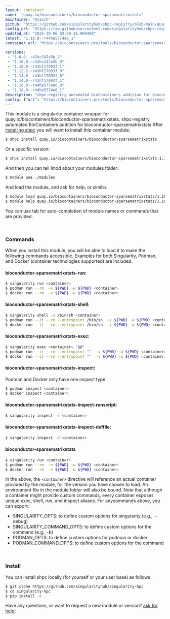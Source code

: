 ```yaml
---
layout: container
name:  "quay.io/biocontainers/bioconductor-sparsematrixstats"
maintainer: "@vsoch"
github: "https://github.com/singularityhub/shpc-registry/blob/main/quay.io/biocontainers/bioconductor-sparsematrixstats/container.yaml"
config_url: "https://raw.githubusercontent.com/singularityhub/shpc-registry/main/quay.io/biocontainers/bioconductor-sparsematrixstats/container.yaml"
updated_at: "2025-10-06 03:38:16.969480"
latest: "1.18.0--r44he5774e6_1"
container_url: "https://biocontainers.pro/tools/bioconductor-sparsematrixstats"

versions:
 - "1.6.0--r41hc247a5b_2"
 - "1.10.0--r42hc247a5b_0"
 - "1.10.0--r42hf17093f_1"
 - "1.12.2--r43hf17093f_0"
 - "1.14.0--r43hf17093f_0"
 - "1.14.0--r43hf17093f_1"
 - "1.18.0--r44he5774e6_0"
 - "1.18.0--r44he5774e6_1"
description: "shpc-registry automated BioContainers addition for bioconductor-sparsematrixstats"
config: {"url": "https://biocontainers.pro/tools/bioconductor-sparsematrixstats", "maintainer": "@vsoch", "description": "shpc-registry automated BioContainers addition for bioconductor-sparsematrixstats", "latest": {"1.18.0--r44he5774e6_1": "sha256:0fe610ef21c7ed22c464caee2de7349f5a0574f72a185db5f22da743725f1066"}, "tags": {"1.6.0--r41hc247a5b_2": "sha256:a8ff49c3961f7ed73c9d8e5b5ce94f036cd93dd94347e9272752b383a8a69431", "1.10.0--r42hc247a5b_0": "sha256:82de2dd3dbd8cc934ca9c53ad3de321e6f3f0adf0899e47d4dbb353acda7b818", "1.10.0--r42hf17093f_1": "sha256:41cbe2dc321f4be2925ab4677c087992a7d2c3f86068325c56dec1b5a3fb77f6", "1.12.2--r43hf17093f_0": "sha256:fe7a9933e883ac162244bd9911217125ed5b5b0a2012259ff865c67790b4b4be", "1.14.0--r43hf17093f_0": "sha256:0fd0ec2c4508567a228783f3578fb3d19ebe594bd97cb91520053bebe1dc747f", "1.14.0--r43hf17093f_1": "sha256:e62a3213b5e88f3d8399482183cff05e55fb0f2958d3e8305ec8c68594383a5f", "1.18.0--r44he5774e6_0": "sha256:178bbbb998c41a5113da49a541dc8b70a8669e448e63fa459d3f48f409765e1f", "1.18.0--r44he5774e6_1": "sha256:0fe610ef21c7ed22c464caee2de7349f5a0574f72a185db5f22da743725f1066"}, "docker": "quay.io/biocontainers/bioconductor-sparsematrixstats"}
---
```


This module is a singularity container wrapper for quay.io/biocontainers/bioconductor-sparsematrixstats.
shpc-registry automated BioContainers addition for bioconductor-sparsematrixstats
After [installing shpc](#install) you will want to install this container module:


```bash
$ shpc install quay.io/biocontainers/bioconductor-sparsematrixstats
```

Or a specific version:

```bash
$ shpc install quay.io/biocontainers/bioconductor-sparsematrixstats:1.18.0--r44he5774e6_1
```

And then you can tell lmod about your modules folder:

```bash
$ module use ./modules
```

And load the module, and ask for help, or similar.

```bash
$ module load quay.io/biocontainers/bioconductor-sparsematrixstats/1.18.0--r44he5774e6_1
$ module help quay.io/biocontainers/bioconductor-sparsematrixstats/1.18.0--r44he5774e6_1
```

You can use tab for auto-completion of module names or commands that are provided.

<br>

### Commands

When you install this module, you will be able to load it to make the following commands accessible.
Examples for both Singularity, Podman, and Docker (container technologies supported) are included.

#### bioconductor-sparsematrixstats-run:

```bash
$ singularity run <container>
$ podman run --rm  -v ${PWD} -w ${PWD} <container>
$ docker run --rm  -v ${PWD} -w ${PWD} <container>
```

#### bioconductor-sparsematrixstats-shell:

```bash
$ singularity shell -s /bin/sh <container>
$ podman run --it --rm --entrypoint /bin/sh  -v ${PWD} -w ${PWD} <container>
$ docker run --it --rm --entrypoint /bin/sh  -v ${PWD} -w ${PWD} <container>
```

#### bioconductor-sparsematrixstats-exec:

```bash
$ singularity exec <container> "$@"
$ podman run --it --rm --entrypoint ""  -v ${PWD} -w ${PWD} <container> "$@"
$ docker run --it --rm --entrypoint ""  -v ${PWD} -w ${PWD} <container> "$@"
```

#### bioconductor-sparsematrixstats-inspect:

Podman and Docker only have one inspect type.

```bash
$ podman inspect <container>
$ docker inspect <container>
```

#### bioconductor-sparsematrixstats-inspect-runscript:

```bash
$ singularity inspect -r <container>
```

#### bioconductor-sparsematrixstats-inspect-deffile:

```bash
$ singularity inspect -d <container>
```



#### bioconductor-sparsematrixstats

```bash
$ singularity run <container>
$ podman run --rm  -v ${PWD} -w ${PWD} <container>
$ docker run --rm  -v ${PWD} -w ${PWD} <container>
```


In the above, the `<container>` directive will reference an actual container provided
by the module, for the version you have chosen to load. An environment file in the
module folder will also be bound. Note that although a container
might provide custom commands, every container exposes unique exec, shell, run, and
inspect aliases. For anycommands above, you can export:

 - SINGULARITY_OPTS: to define custom options for singularity (e.g., --debug)
 - SINGULARITY_COMMAND_OPTS: to define custom options for the command (e.g., -b)
 - PODMAN_OPTS: to define custom options for podman or docker
 - PODMAN_COMMAND_OPTS: to define custom options for the command

<br>

### Install

You can install shpc locally (for yourself or your user base) as follows:

```bash
$ git clone https://github.com/singularityhub/singularity-hpc
$ cd singularity-hpc
$ pip install -e .
```

Have any questions, or want to request a new module or version? [ask for help!](https://github.com/singularityhub/singularity-hpc/issues)